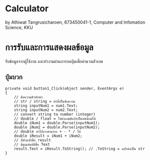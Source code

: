 # Calculator

by Athiwat Tangrusicharoen,
673450041-1,
Computer and Infomation Science, KKU

# การรับและการแสดงผลข้อมูล

รับข้อมูลจากผู้ใช้งาน และทำงานผ่านการกดปุ่มเพื่อคำนวนตัวเลข

## ปุ่มบวก
```
private void button1_Click(object sender, EventArgs e)
{
    // ข้อความตัวอักษร
    // str / string = ต่าที่เป็นข้อความ
    string inputNum1 = num1.Text;
    string inputNum2 = num2.Text;
    // convert string to number (integer)
    // double / float = ใส่ค่าเลขตัแปรเป็นทศนิยมได้
    double iNum1 = double.Parse(inputNum1);
    double iNum2 = double.Parse(inputNum2);
    // double ทำให้เราสามารถ + - * / ได้
    double iResult = iNum1 + iNum2;
    // ที่ตัวแปรชื่อ result
    // มีคุณสมบัติชื่อ Text
    result.Text = iResult.ToString(); // .ToString = แปรค่าเป็น str
}
```

